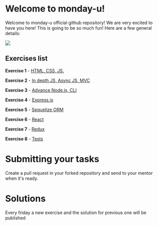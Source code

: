 # Welcome to monday-u!

Welcome to monday-u official github repository! We are very excited to have you here!
This is going to be so much fun! Here are a few general details:

![](https://i.ytimg.com/vi/6_zFLsW7z2E/maxresdefault.jpg)

## Exercises list

**Exercise 1** - [HTML, CSS, JS.](https://github.com/asshishkova/monday-u-exercises/tree/main/src/ex1)

**Exercise 2** - [In depth JS, Async JS, MVC](https://github.com/asshishkova/monday-u-exercises/tree/main/src/ex2)

**Exercise 3** - [Advance Node.js, CLI](https://github.com/asshishkova/monday-u-exercises/tree/main/src/ex3)

**Exercise 4** - [Express.js](https://github.com/asshishkova/monday-u-exercises/tree/main/src/ex4)

**Exercise 5** - [Sequelize ORM](https://github.com/asshishkova/monday-u-exercises/tree/main/src/ex5)


**Exercise 6** - [React](https://github.com/asshishkova/monday-u-exercises/tree/main/src/ex6)

**Exercise 7** - [Redux](https://github.com/asshishkova/monday-u-exercises/tree/main/src/ex7)

**Exercise 8** - [Tests](https://github.com/asshishkova/monday-u-exercises/tree/main/src/ex8)

# Submitting your tasks
Create a pull request in your forked repository and send to your mentor when it's ready.

# Solutions

Every friday a new exercise and the solution for previous one will be published
